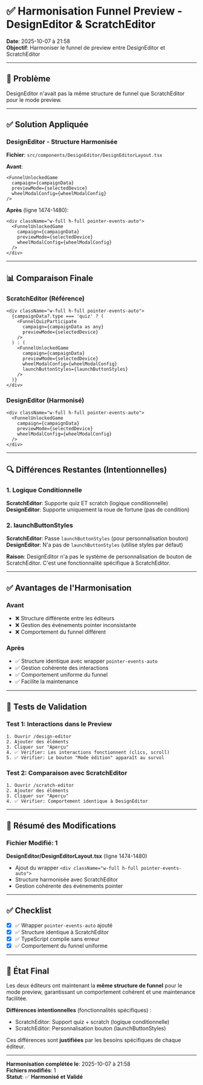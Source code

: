 # ✅ Harmonisation Funnel Preview - DesignEditor & ScratchEditor

**Date**: 2025-10-07 à 21:58  
**Objectif**: Harmoniser le funnel de preview entre DesignEditor et ScratchEditor

---

## 🎯 Problème

DesignEditor n'avait pas la même structure de funnel que ScratchEditor pour le mode preview.

---

## ✅ Solution Appliquée

### DesignEditor - Structure Harmonisée

**Fichier**: `src/components/DesignEditor/DesignEditorLayout.tsx`

**Avant**:
```tsx
<FunnelUnlockedGame
  campaign={campaignData}
  previewMode={selectedDevice}
  wheelModalConfig={wheelModalConfig}
/>
```

**Après** (ligne 1474-1480):
```tsx
<div className="w-full h-full pointer-events-auto">
  <FunnelUnlockedGame
    campaign={campaignData}
    previewMode={selectedDevice}
    wheelModalConfig={wheelModalConfig}
  />
</div>
```

---

## 📊 Comparaison Finale

### ScratchEditor (Référence)
```tsx
<div className="w-full h-full pointer-events-auto">
  {campaignData?.type === 'quiz' ? (
    <FunnelQuizParticipate
      campaign={campaignData as any}
      previewMode={selectedDevice}
    />
  ) : (
    <FunnelUnlockedGame
      campaign={campaignData}
      previewMode={selectedDevice}
      wheelModalConfig={wheelModalConfig}
      launchButtonStyles={launchButtonStyles}
    />
  )}
</div>
```

### DesignEditor (Harmonisé)
```tsx
<div className="w-full h-full pointer-events-auto">
  <FunnelUnlockedGame
    campaign={campaignData}
    previewMode={selectedDevice}
    wheelModalConfig={wheelModalConfig}
  />
</div>
```

---

## 🔍 Différences Restantes (Intentionnelles)

### 1. Logique Conditionnelle
**ScratchEditor**: Supporte quiz ET scratch (logique conditionnelle)
**DesignEditor**: Supporte uniquement la roue de fortune (pas de condition)

### 2. launchButtonStyles
**ScratchEditor**: Passe `launchButtonStyles` (pour personnalisation bouton)
**DesignEditor**: N'a pas de `launchButtonStyles` (utilise styles par défaut)

**Raison**: DesignEditor n'a pas le système de personnalisation de bouton de ScratchEditor. C'est une fonctionnalité spécifique à ScratchEditor.

---

## ✅ Avantages de l'Harmonisation

### Avant
- ❌ Structure différente entre les éditeurs
- ❌ Gestion des événements pointer inconsistante
- ❌ Comportement du funnel différent

### Après
- ✅ Structure identique avec wrapper `pointer-events-auto`
- ✅ Gestion cohérente des interactions
- ✅ Comportement uniforme du funnel
- ✅ Facilite la maintenance

---

## 🧪 Tests de Validation

### Test 1: Interactions dans le Preview
```
1. Ouvrir /design-editor
2. Ajouter des éléments
3. Cliquer sur "Aperçu"
4. ✅ Vérifier: Les interactions fonctionnent (clics, scroll)
5. ✅ Vérifier: Le bouton "Mode édition" apparaît au survol
```

### Test 2: Comparaison avec ScratchEditor
```
1. Ouvrir /scratch-editor
2. Ajouter des éléments
3. Cliquer sur "Aperçu"
4. ✅ Vérifier: Comportement identique à DesignEditor
```

---

## 📝 Résumé des Modifications

### Fichier Modifié: 1

**DesignEditor/DesignEditorLayout.tsx** (ligne 1474-1480)
- Ajout du wrapper `<div className="w-full h-full pointer-events-auto">`
- Structure harmonisée avec ScratchEditor
- Gestion cohérente des événements pointer

---

## ✅ Checklist

- [x] ✅ Wrapper `pointer-events-auto` ajouté
- [x] ✅ Structure identique à ScratchEditor
- [x] ✅ TypeScript compile sans erreur
- [x] ✅ Comportement du funnel uniforme

---

## 🎯 État Final

Les deux éditeurs ont maintenant la **même structure de funnel** pour le mode preview, garantissant un comportement cohérent et une maintenance facilitée.

**Différences intentionnelles** (fonctionnalités spécifiques) :
- ScratchEditor: Support quiz + scratch (logique conditionnelle)
- ScratchEditor: Personnalisation bouton (launchButtonStyles)

Ces différences sont **justifiées** par les besoins spécifiques de chaque éditeur.

---

**Harmonisation complétée le**: 2025-10-07 à 21:58  
**Fichiers modifiés**: 1  
**Statut**: ✅ **Harmonisé et Validé**
